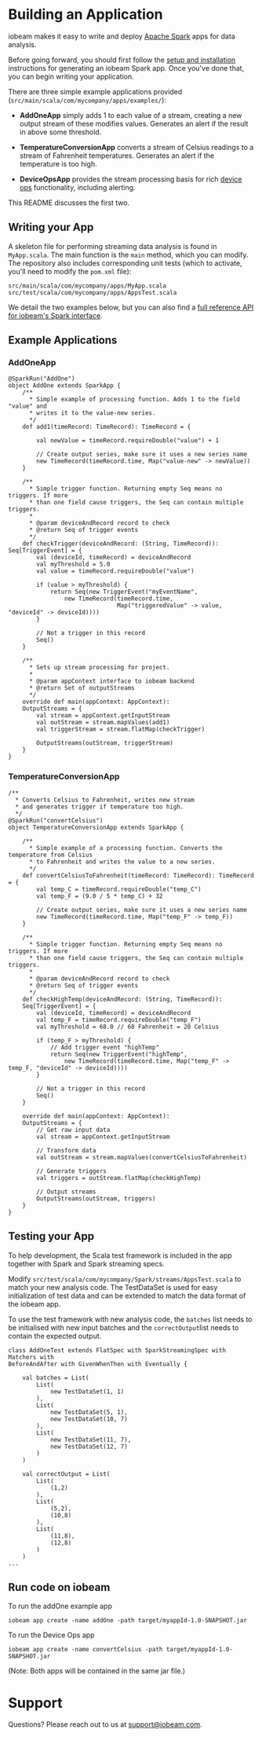 # Building an Application

iobeam makes it easy to write and deploy [Apache Spark](http://spark.apache.org/) apps
for data analysis.

Before going forward, you should first follow the [setup and installation](README.md#setup) instructions for generating an iobeam Spark app. Once you've done that, you can begin writing your application.

There are three simple example applications provided (`src/main/scala/com/mycompany/apps/examples/`):

* **AddOneApp** simply adds 1 to each value of a stream, creating a
    new output stream of these modifies values. Generates an alert if
    the result in above some threshold.

* **TemperatureConversionApp** converts a stream of Celsius readings
    to a stream of Fahrenheit temperatures. Generates an alert if the
    temperature is too high.

* **DeviceOpsApp** provides the stream processing basis for rich [device
    ops](DeviceOps.md) functionality, including alerting.

This README discusses the first two.

## Writing your App

A skeleton file for performing streaming data analysis is found in ```MyApp.scala```. The main function is the `main` method, which you can modify.  The repository also includes corresponding unit tests (which to activate, you'll need to modify the `pom.xml` file):

```
src/main/scala/com/mycompany/apps/MyApp.scala
src/test/scala/com/mycompany/apps/AppsTest.scala
```

We detail the two examples below, but you can also find a [full reference API for iobeam's Spark interface](http://assets.iobeam.com/libs/spark/scala/index.html#com.iobeam.spark.streams.package).

## Example Applications

### **AddOneApp**

```
@SparkRun("AddOne")
object AddOne extends SparkApp {
    /**
      * Simple example of processing function. Adds 1 to the field "value" and
      * writes it to the value-new series.
      */
    def add1(timeRecord: TimeRecord): TimeRecord = {

        val newValue = timeRecord.requireDouble("value") + 1

        // Create output series, make sure it uses a new series name
        new TimeRecord(timeRecord.time, Map("value-new" -> newValue))
    }

    /**
      * Simple trigger function. Returning empty Seq means no triggers. If more
      * than one field cause triggers, the Seq can contain multiple triggers.
      *
      * @param deviceAndRecord record to check
      * @return Seq of trigger events
      */
    def checkTrigger(deviceAndRecord: (String, TimeRecord)): Seq[TriggerEvent] = {
        val (deviceId, timeRecord) = deviceAndRecord
        val myThreshold = 5.0
        val value = timeRecord.requireDouble("value")

        if (value > myThreshold) {
            return Seq(new TriggerEvent("myEventName",
                new TimeRecord(timeRecord.time,
                               Map("triggeredValue" -> value, "deviceId" -> deviceId))))
        }

        // Not a trigger in this record
        Seq()
    }

    /**
      * Sets up stream processing for project.
      *
      * @param appContext interface to iobeam backend
      * @return Set of outputStreams
      */
    override def main(appContext: AppContext):
    OutputStreams = {
        val stream = appContext.getInputStream
        val outStream = stream.mapValues(add1)
        val triggerStream = stream.flatMap(checkTrigger)

        OutputStreams(outStream, triggerStream)
    }
}

```

### **TemperatureConversionApp**

```
/**
  * Converts Celsius to Fahrenheit, writes new stream
  * and generates trigger if temperature too high.
  */
@SparkRun("convertCelsius")
object TemperatureConversionApp extends SparkApp {

    /**
      * Simple example of a processing function. Converts the temperature from Celsius
      * to Fahrenheit and writes the value to a new series.
      */
    def convertCelsiusToFahrenheit(timeRecord: TimeRecord): TimeRecord = {
        val temp_C = timeRecord.requireDouble("temp_C")
        val temp_F = (9.0 / 5 * temp_C) + 32

        // Create output series, make sure it uses a new series name
        new TimeRecord(timeRecord.time, Map("temp_F" -> temp_F))
    }

    /**
      * Simple trigger function. Returning empty Seq means no triggers. If more
      * than one field cause triggers, the Seq can contain multiple triggers.
      *
      * @param deviceAndRecord record to check
      * @return Seq of trigger events
      */
    def checkHighTemp(deviceAndRecord: (String, TimeRecord)):
    Seq[TriggerEvent] = {
        val (deviceId, timeRecord) = deviceAndRecord
        val temp_F = timeRecord.requireDouble("temp_F")
        val myThreshold = 68.0 // 68 Fahrenheit = 20 Celsius

        if (temp_F > myThreshold) {
            // Add trigger event "highTemp"
            return Seq(new TriggerEvent("highTemp",
                new TimeRecord(timeRecord.time, Map("temp_F" -> temp_F, "deviceId" -> deviceId))))
        }

        // Not a trigger in this record
        Seq()
    }

    override def main(appContext: AppContext):
    OutputStreams = {
        // Get raw input data
        val stream = appContext.getInputStream

        // Transform data
        val outStream = stream.mapValues(convertCelsiusToFahrenheit)

        // Generate triggers
        val triggers = outStream.flatMap(checkHighTemp)

        // Output streams
        OutputStreams(outStream, triggers)
    }
}

```

## Testing your App
To help development, the Scala test framework is included in the
app together with Spark and Spark streaming specs.

Modify
```src/test/scala/com/mycompany/Spark/streams/AppsTest.scala``` to
match your new analysis code. The TestDataSet is used for easy initialization
of test data and can be extended to match the data format of the iobeam app.

To use the test framework with new analysis code, the ```batches``` list needs
to be initialised with new input batches and the ```correctOutput```list needs
to contain the expected output.

```
class AddOneTest extends FlatSpec with SparkStreamingSpec with Matchers with
BeforeAndAfter with GivenWhenThen with Eventually {

    val batches = List(
        List(
            new TestDataSet(1, 1)
        ),
        List(
            new TestDataSet(5, 1),
            new TestDataSet(10, 7)
        ),
        List(
            new TestDataSet(11, 7),
            new TestDataSet(12, 7)
        )
    )

    val correctOutput = List(
        List(
            (1,2)
        ),
        List(
            (5,2),
            (10,8)
        ),
        List(
            (11,8),
            (12,8)
        )
    )
...
```

## Run code on iobeam

To run the addOne example app
```
iobeam app create -name addOne -path target/myappId-1.0-SNAPSHOT.jar
```

To run the Device Ops app
```
iobeam app create -name convertCelsius -path target/myappId-1.0-SNAPSHOT.jar

```
(Note: Both apps will be contained in the same jar file.)

# Support
Questions? Please reach out to us at [support@iobeam.com](mailto:support@iobeam.com).
